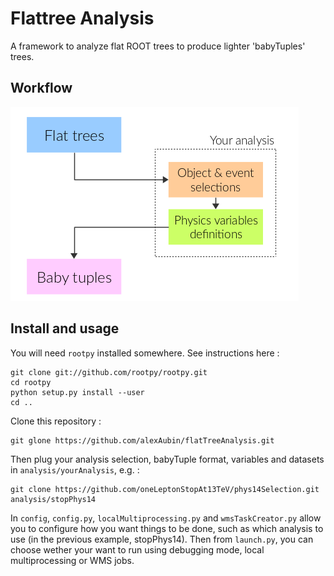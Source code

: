 # Flattree Analysis

A framework to analyze flat ROOT trees to produce lighter 'babyTuples' trees.

Workflow
--------

![Workflow sketch](./workflow.png)

Install and usage
-----------------

You will need `rootpy` installed somewhere. See instructions here :

```
git clone git://github.com/rootpy/rootpy.git
cd rootpy
python setup.py install --user
cd ..
```

Clone this repository :

```
git glone https://github.com/alexAubin/flatTreeAnalysis.git
```

Then plug your analysis selection, babyTuple format, variables and datasets in `analysis/yourAnalysis`, e.g. :

```
git clone https://github.com/oneLeptonStopAt13TeV/phys14Selection.git analysis/stopPhys14
```

In `config`, `config.py`, `localMultiprocessing.py` and `wmsTaskCreator.py` allow you to configure how you want things to be done, such as which analysis to use (in the previous example, stopPhys14). Then from `launch.py`, you can choose wether your want to run using debugging mode, local multiprocessing or WMS jobs.
